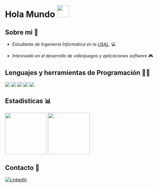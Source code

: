 # Hola Mundo <img src="https://media.tenor.com/images/8c61b781cc924c089c9e6049f7de53b7/tenor.gif" width="40">


## Sobre mi 👀
- *Estudiante de Ingenieria Informatica en la [USAL](https://usal.es/).* 💻 

- *Interesado en el desarrollo de videojuegos y aplicaciones software* 🎮 

## Lenguajes y herramientas de Programación 👨‍💻
![](https://img.shields.io/badge/C-121011?style=for-the-badge&logo=c&logoColor=white&color=000000)
![](https://img.shields.io/badge/C++-121011?style=for-the-badge&logo=C%2B%2B&logoColor=white&color=000000)
![](https://img.shields.io/badge/C%23-121011?style=for-the-badge&logo=C%20Sharp&logoColor=white&color=000000)
![](https://img.shields.io/badge/Java-121011?style=for-the-badge&logo=Java&logoColor=white&color=000000)
![](https://img.shields.io/badge/Unity-121011?style=for-the-badge&logo=unity&logoColor=white&color=000000)

## Estadisticas 📊
<img height="137.3px" src="https://github-readme-stats.vercel.app/api?username=Enriranjan&hide_title=true&hide_border=true&show_icons=true&include_all_commits=true&count_private=true&line_height=21&bg_color=30,e96443,904e95&title_color=fff&text_color=fff"/> <img height="137.3px" src="https://github-readme-stats.vercel.app/api/top-langs/?username=Enriranjan&hide_title=true&hide_border=true&layout=compact&langs_count=6&exclude_repo=n0nuser.github.io&hide=Makefile&bg_color=10,904e95,e96443&title_color=fff&text_color=fff"/>

## Contacto 📱
[![LinkedIn](https://img.shields.io/badge/LinkedIn-0077B5?style=for-the-badge&logo=linkedin&logoColor=white&labelColor=000000&color=000000)](https://www.linkedin.com/in/enrique-hern%C3%A1ndez-hern%C3%A1ndez-a2b769201/)


<!--
**Enriranjan/Enriranjan** is a ✨ _special_ ✨ repository because its `README.md` (this file) appears on your GitHub profile.

Here are some ideas to get you started:

- 🔭 I’m currently working on ...
- 🌱 I’m currently learning ...
- 👯 I’m looking to collaborate on ...
- 🤔 I’m looking for help with ...
- 💬 Ask me about ...
- 📫 How to reach me: ...
- 😄 Pronouns: ...
- ⚡ Fun fact: ...
-->
